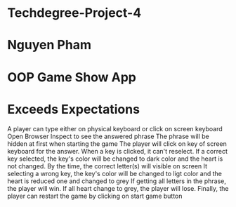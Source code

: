 # Techdegree-Project-4
# Nguyen Pham
# OOP Game Show App

# Exceeds Expectations

A player can type either on physical keyboard or click on screen keyboard
Open Browser Inspect to see the answered phrase
The phrase will be hidden at first when starting the game
The player will click on key of screen keyboard for the answer.
When a key is clicked, it can't reselect.
If a correct key selected, the key's color will be changed to dark color and the heart is not changed. By the time, the correct letter(s) will visible on screen
It selecting a wrong key, the key's color will be changed to ligt color and the heart is reduced one and changed to grey
If getting all letters in the phrase, the player will win.
If all heart change to grey, the player will lose.
Finally, the player can restart the game by clicking on start game button
